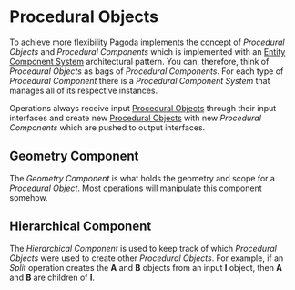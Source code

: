 # Procedural Objects

To achieve more flexibility Pagoda implements the concept of *Procedural
Objects* and *Procedural Components* which is implemented with an [Entity
Component System](https://en.wikipedia.org/wiki/Entity_component_system)
architectural pattern. You can, therefore, think of *Procedural Objects* as
bags of *Procedural Components*. For each type of *Procedural Component* there
is a *Procedural Component System* that manages all of its respective
instances.

Operations always receive input [Procedural Objects](/objects/objects) through
their input interfaces and create new [Procedural Objects](/objects/objects)
with new *Procedural Components* which are pushed to output interfaces.

## Geometry Component

The *Geometry Component* is what holds the geometry and scope for a *Procedural
Object*. Most operations will manipulate this component somehow.

## Hierarchical Component

The *Hierarchical Component* is used to keep track of which *Procedural
Objects* were used to create other *Procedural Objects*. For example, if an
*Split* operation creates the **A** and **B** objects from an input **I**
object, then **A** and **B** are children of **I**.

